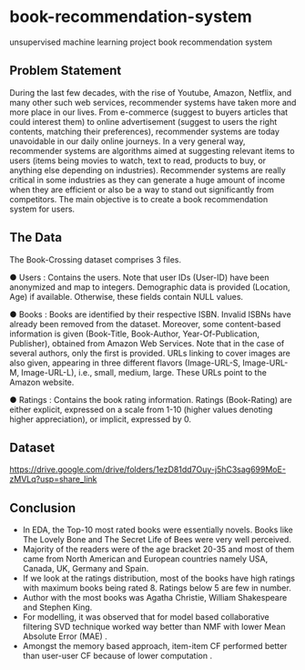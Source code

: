 # book-recommendation-system
unsupervised machine learning project book recommendation system

## Problem Statement
During the last few decades, with the rise of Youtube, Amazon, Netflix, and many other such web services, recommender systems have taken more and more place in our lives. From e-commerce (suggest to buyers articles that could interest them) to online advertisement (suggest to users the right contents, matching their preferences), recommender systems are today unavoidable in our daily online journeys.
In a very general way, recommender systems are algorithms aimed at suggesting relevant items to users (items being movies to watch, text to read, products to buy, or anything else depending on industries).
Recommender systems are really critical in some industries as they can generate a huge amount of income when they are efficient or also be a way to stand out significantly from competitors. The main objective is to create a book recommendation system for users.

## The Data
The Book-Crossing dataset comprises 3 files.

● Users :
Contains the users. Note that user IDs (User-ID) have been anonymized and map to integers. Demographic data is provided (Location, Age) if available. Otherwise, these fields contain NULL values.

● Books :
Books are identified by their respective ISBN. Invalid ISBNs have already been removed from the dataset. Moreover, some content-based information is given (Book-Title, Book-Author, Year-Of-Publication, Publisher), obtained from Amazon Web Services. Note that in the case of several authors, only the first is provided. URLs linking to cover images are also given, appearing in three different flavors (Image-URL-S, Image-URL-M, Image-URL-L), i.e., small, medium, large. These URLs point to the Amazon website.

● Ratings :
Contains the book rating information. Ratings (Book-Rating) are either explicit, expressed on a scale from 1-10 (higher values denoting higher appreciation), or implicit, expressed by 0.

## Dataset
https://drive.google.com/drive/folders/1ezD81dd7Ouy-j5hC3sag699MoE-zMVLq?usp=share_link

## Conclusion
* In EDA, the Top-10 most rated books were essentially novels. Books like The Lovely Bone and The Secret Life of Bees were very well perceived.
* Majority of the readers were of the age bracket 20-35 and most of them came from North American and European countries namely USA, Canada, UK, Germany and Spain.
* If we look at the ratings distribution, most of the books have high ratings with maximum books being rated 8. Ratings below 5 are few in number.
* Author with the most books was Agatha Christie, William Shakespeare and Stephen King.
* For modelling, it was observed that for model based collaborative filtering SVD technique worked way better than NMF with lower Mean Absolute Error (MAE) .
* Amongst the memory based approach, item-item CF performed better than user-user CF because of lower computation .
